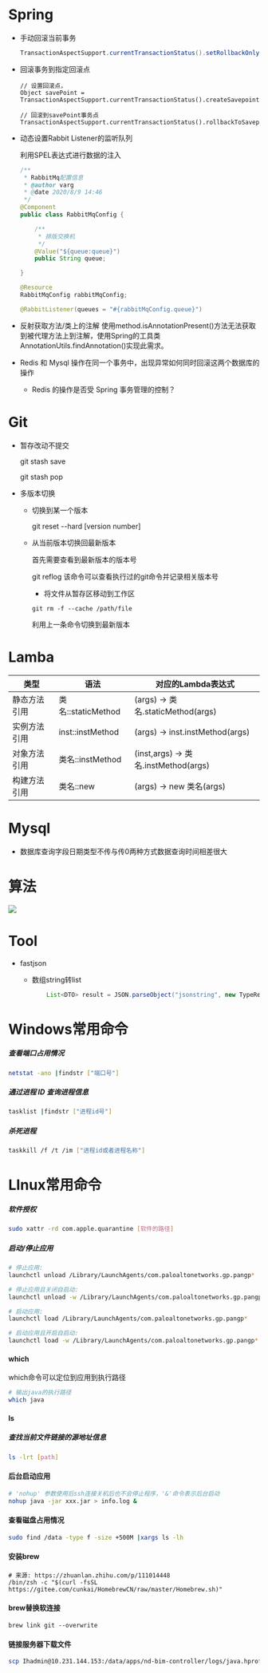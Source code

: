 # Spring

- 手动回滚当前事务

  ```java
  TransactionAspectSupport.currentTransactionStatus().setRollbackOnly();
  ```
  
- 回滚事务到指定回滚点

  ```
  // 设置回滚点，
  Object savePoint = TransactionAspectSupport.currentTransactionStatus().createSavepoint();  
  
  // 回滚到savePoint事务点
  TransactionAspectSupport.currentTransactionStatus().rollbackToSavepoint(savePoint);
  ```

- 动态设置Rabbit Listener的监听队列

  利用SPEL表达式进行数据的注入

  ~~~java
  /**
   * RabbitMq配置信息
   * @author varg
   * @date 2020/8/9 14:46
   */
  @Component
  public class RabbitMqConfig {
  
      /**
       * 排版交换机
       */
      @Value("${queue:queue}")
      public String queue;
  
  }
  
  @Resource
  RabbitMqConfig rabbitMqConfig;
  
  @RabbitListener(queues = "#{rabbitMqConfig.queue}")
  ~~~

- 反射获取方法/类上的注解
	使用method.isAnnotationPresent()方法无法获取到被代理方法上到注解，使用Spring的工具类AnnotationUtils.findAnnotation()实现此需求。

- Redis 和 Mysql 操作在同一个事务中，出现异常如何同时回滚这两个数据库的操作

  - Redis 的操作是否受 Spring 事务管理的控制？

# Git

- 暂存改动不提交

  git stash save

  git stash pop

- 多版本切换

  - 切换到某一个版本

    git reset --hard [version number]

  - 从当前版本切换回最新版本

    首先需要查看到最新版本的版本号

    git reflog 该命令可以查看执行过的git命令并记录相关版本号
	
	- 将文件从暂存区移动到工作区
	~~~shell
	git rm -f --cache /path/file
	~~~

    利用上一条命令切换到最新版本

# Lamba

| 类型         | 语法               | 对应的Lambda表达式                   |
| ------------ | ------------------ | ------------------------------------ |
| 静态方法引用 | 类名::staticMethod | (args) -> 类名.staticMethod(args)    |
| 实例方法引用 | inst::instMethod   | (args) -> inst.instMethod(args)      |
| 对象方法引用 | 类名::instMethod   | (inst,args) -> 类名.instMethod(args) |
| 构建方法引用 | 类名::new          | (args) -> new 类名(args)             |



# Mysql

- 数据库查询字段日期类型不传与传0两种方式数据查询时间相差很大

  

# 算法

![](https://varg-my-images.oss-cn-beijing.aliyuncs.com/img/20201110174742.png)



# Tool

- fastjson

  - 数组string转list

    ~~~java
    	List<DTO> result = JSON.parseObject("jsonstring", new TypeReference<List<DTO>>() {});
    ~~~

    

# Windows常用命令

##### 查看端口占用情况

~~~bash
netstat -ano |findstr ["端口号"]
~~~

##### 通过进程 ID 查询进程信息

~~~bash
tasklist |findstr ["进程id号"]
~~~

##### 杀死进程

~~~bash
taskkill /f /t /im ["进程id或者进程名称"]
~~~

# LInux常用命令

##### 软件授权

~~~bash
sudo xattr -rd com.apple.quarantine [软件的路径]
~~~

##### 启动/停止应用
~~~bash
# 停止应用: 
launchctl unload /Library/LaunchAgents/com.paloaltonetworks.gp.pangp*

# 停止应用且关闭自启动:
launchctl unload -w /Library/LaunchAgents/com.paloaltonetworks.gp.pangp*

# 启动应用: 
launchctl load /Library/LaunchAgents/com.paloaltonetworks.gp.pangp*

# 启动应用且开启自启动: 
launchctl load -w /Library/LaunchAgents/com.paloaltonetworks.gp.pangp*
~~~

#### which
which命令可以定位到应用到执行路径
~~~bash
# 输出java的执行路径
which java
~~~

#### ls
##### 查找当前文件链接的源地址信息
~~~bash
ls -lrt [path]
~~~

#### 后台启动应用
~~~bash
# 'nohup' 参数使用后ssh连接关机后也不会停止程序，'&'命令表示后台启动
nohup java -jar xxx.jar > info.log &
~~~

#### 查看磁盘占用情况
~~~bash
sudo find /data -type f -size +500M |xargs ls -lh
~~~

#### 安装brew
```shell
# 来源: https://zhuanlan.zhihu.com/p/111014448
/bin/zsh -c "$(curl -fsSL https://gitee.com/cunkai/HomebrewCN/raw/master/Homebrew.sh)"
```

#### brew替换软连接
```shell
brew link git --overwrite
```

#### 链接服务器下载文件

~~~bash
scp Ihadmin@10.231.144.153:/data/apps/nd-bim-controller/logs/java.hprof /users/admin/Downloads
~~~